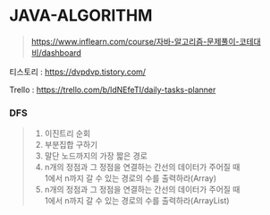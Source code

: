 # JAVA-ALGORITHM
> https://www.inflearn.com/course/자바-알고리즘-문제풀이-코테대비/dashboard

티스토리 : https://dvpdvp.tistory.com/

Trello : https://trello.com/b/ldNEfeTI/daily-tasks-planner

### DFS
> 1. 이진트리 순회
> 2. 부분집합 구하기
> 3. 말단 노드까지의 가장 짧은 경로
> 4. n개의 정점과 그 정점을 연결하는 간선의 데이터가 주어질 때  
     1에서 n까지 갈 수 있는 경로의 수를 출력하라(Array)
> 5. n개의 정점과 그 정점을 연결하는 간선의 데이터가 주어질 때  
     1에서 n까지 갈 수 있는 경로의 수를 출력하라(ArrayList)


